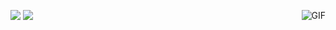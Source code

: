 <a href=""><img align="top" src="https://github-readme-stats.vercel.app/api?username=yyyyyliaa&count_private=true&show_icons=true&theme=tokyonight&include_all_commits=true&hide_border=true&hide_rank=true&disable_animations=true" /></a>
<a href=""><img align="top" src="https://github-readme-stats.vercel.app/api/top-langs/?username=yyyyyliaa&theme=tokyonight&hide_border=true&layout=compact&hide=html&langs_count=10" /></a>
<img align="right" alt="GIF" src="https://i.giphy.com/media/x49DCuOOBiurrmlEov/giphy.gif" />
